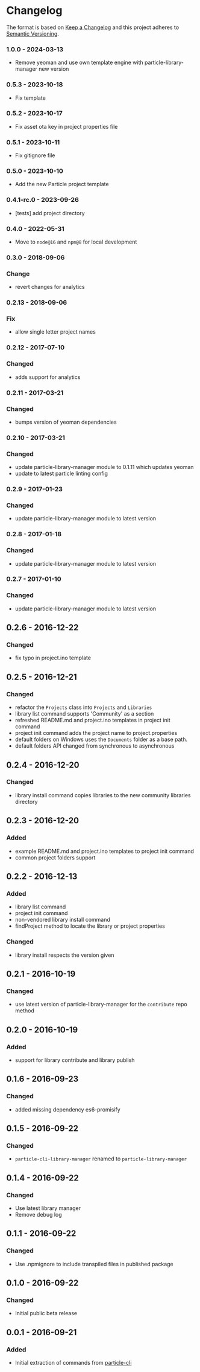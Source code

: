# Changelog

The format is based on [Keep a Changelog](http://keepachangelog.com/)
and this project adheres to [Semantic Versioning](http://semver.org/).

### 1.0.0 - 2024-03-13
- Remove yeoman and use own template engine with particle-library-manager new version

### 0.5.3 - 2023-10-18
- Fix template

### 0.5.2 - 2023-10-17
- Fix asset ota key in project properties file

### 0.5.1 - 2023-10-11
- Fix gitignore file

### 0.5.0 - 2023-10-10
- Add the new Particle project template

### 0.4.1-rc.0 - 2023-09-26
- [tests] add project directory

### 0.4.0 - 2022-05-31
- Move to `node@16` and `npm@8` for local development

### 0.3.0 - 2018-09-06
### Change
- revert changes for analytics

### 0.2.13 - 2018-09-06
### Fix
- allow single letter project names

### 0.2.12 - 2017-07-10
### Changed
- adds support for analytics

### 0.2.11 - 2017-03-21
### Changed
- bumps version of yeoman dependencies

### 0.2.10 - 2017-03-21
### Changed
- update particle-library-manager module to 0.1.11 which updates yeoman
- update to latest particle linting config

### 0.2.9 - 2017-01-23
### Changed
- update particle-library-manager module to latest version

### 0.2.8 - 2017-01-18
### Changed
- update particle-library-manager module to latest version

### 0.2.7 - 2017-01-10
### Changed
- update particle-library-manager module to latest version

## 0.2.6 - 2016-12-22
### Changed
- fix typo in project.ino template

## 0.2.5 - 2016-12-21
### Changed
- refactor the `Projects` class into `Projects` and `Libraries`
- library list command supports 'Community' as a section
- refreshed README.md and project.ino templates in project init command
- project init command adds the project name to project.properties
- default folders on Windows uses the `Documents` folder as a base path.
- default folders API changed from synchronous to asynchronous

## 0.2.4 - 2016-12-20
### Changed
- library install command copies libraries to the new community libraries directory

## 0.2.3 - 2016-12-20
### Added
- example README.md and project.ino templates to project init command
- common project folders support

## 0.2.2 - 2016-12-13
### Added
- library list command
- project init command
- non-vendored library install command
- findProject method to locate the library or project properties

### Changed
- library install respects the version given

## 0.2.1 - 2016-10-19
### Changed
- use latest version of particle-library-manager for the `contribute` repo method

## 0.2.0 - 2016-10-19
### Added
- support for library contribute and library publish

## 0.1.6 - 2016-09-23
### Changed
- added missing dependency es6-promisify

## 0.1.5 - 2016-09-22
### Changed
- `particle-cli-library-manager` renamed to `particle-library-manager`

## 0.1.4 - 2016-09-22
### Changed
- Use latest library manager
- Remove debug log

## 0.1.1 - 2016-09-22
### Changed
- Use .npmignore to include transpiled files in published package

## 0.1.0 - 2016-09-22
### Changed
- Initial public beta release

## 0.0.1 - 2016-09-21
### Added
- Initial extraction of commands from [particle-cli](https://github.com/spark/particle-cli)
